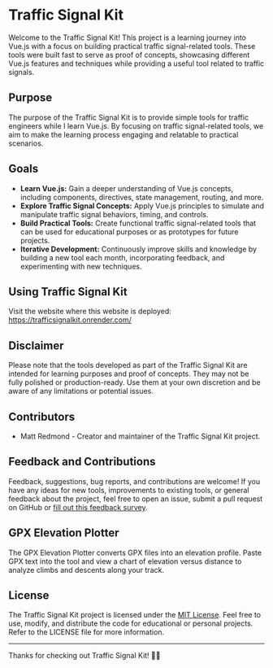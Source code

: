 # Traffic Signal Kit

Welcome to the Traffic Signal Kit! This project is a learning journey into Vue.js with a focus on building practical traffic signal-related tools. These tools were built fast to serve as proof of concepts, showcasing different Vue.js features and techniques while providing a useful tool related to traffic signals.

## Purpose

The purpose of the Traffic Signal Kit is to provide simple tools for traffic engineers while I learn Vue.js. By focusing on traffic signal-related tools, we aim to make the learning process engaging and relatable to practical scenarios.

## Goals

- **Learn Vue.js:** Gain a deeper understanding of Vue.js concepts, including components, directives, state management, routing, and more.
- **Explore Traffic Signal Concepts:** Apply Vue.js principles to simulate and manipulate traffic signal behaviors, timing, and controls.
- **Build Practical Tools:** Create functional traffic signal-related tools that can be used for educational purposes or as prototypes for future projects.
- **Iterative Development:** Continuously improve skills and knowledge by building a new tool each month, incorporating feedback, and experimenting with new techniques.

## Using Traffic Signal Kit

Visit the website where this website is deployed: https://trafficsignalkit.onrender.com/

## Disclaimer

Please note that the tools developed as part of the Traffic Signal Kit are intended for learning purposes and proof of concepts. They may not be fully polished or production-ready. Use them at your own discretion and be aware of any limitations or potential issues.

## Contributors

- Matt Redmond - Creator and maintainer of the Traffic Signal Kit project.

## Feedback and Contributions

Feedback, suggestions, bug reports, and contributions are welcome! If you have any ideas for new tools, improvements to existing tools, or general feedback about the project, feel free to open an issue, submit a pull request on GitHub or [fill out this feedback survey](https://forms.gle/eWchSuYdDwG6MsTx9).

## GPX Elevation Plotter

The GPX Elevation Plotter converts GPX files into an elevation profile. Paste GPX text into the tool and view a chart of elevation versus distance to analyze climbs and descents along your track.

## License

The Traffic Signal Kit project is licensed under the [MIT License](LICENSE). Feel free to use, modify, and distribute the code for educational or personal projects. Refer to the LICENSE file for more information.

---

Thanks for checking out Traffic Signal Kit! 🚦✨
